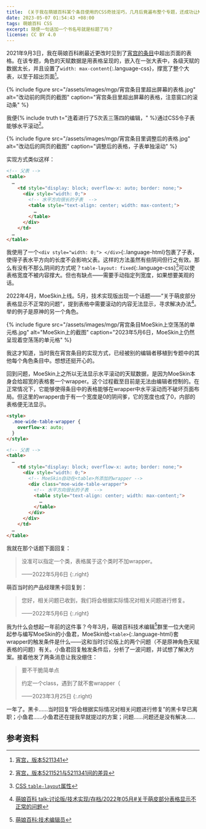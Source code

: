 ```yaml
---
title: 《关于我在萌娘百科某个条目使用的CSS奇技淫巧，几月后竟遍布整个专题，还成功让MoeSkin在讨论版蒙羞，以及至今都没得到MoeSkin适配这档事》
date: 2023-05-07 01:54:43 +08:00
tags: 萌娘百科 CSS
excerpt: 随便一句话加一个书名号就是标题了吗？
license: CC BY 4.0
---
```


2021年9月3日，我在萌娘百科刷最近更改时见到了[宵宫的条目](https://zh.moegirl.org.cn/_?curid=468741)中超出页面的表格。在该专题，角色的天赋数据是用表格呈现的，嵌入在一张大表中，各级天赋的数据太长，并且设置了`width: max-content`{:.language-css}，撑宽了整个大表，以至于超出页面[^before]。

{% include figure src="/assets/images/mgp/宵宫条目里超出屏幕的表格.jpg" alt="改动前的网页的截图" caption="宵宫条目里超出屏幕的表格，注意窗口的滚动条" %}

我便{% include truth t="连着进行了5次丢三落四的编辑，" %}通过CSS令子表能够水平滚动[^diff]。

{% include figure src="/assets/images/mgp/宵宫条目里调整后的表格.jpg" alt="改动后的网页的截图" caption="调整后的表格，子表单独滚动" %}

实现方式类似这样：

```html
<!-- 父表 -->
<table>
  …
    <td style="display: block; overflow-x: auto; border: none;">
      <div style="width: 0;">
        <!-- 水平方向很长的子表  -->
        <table style="text-align: center; width: max-content;">
          …
        </table>
      </div>
    </td>
  …
</table>
```

我使用了一个`<div style="width: 0;"> </div>`{:.language-html}包裹了子表，使得子表水平方向的长度不会影响父表。这样的方法虽然有些阴间但行之有效。那么有没有不那么阴间的方式呢？`table-layout: fixed`{:.language-css}[^table-layout]可以使表格宽度不被内容撑大。但也有缺点——需要手动指定列宽度，如果想要美观的话。

2022年4月，MoeSkin上线。5月，技术实现版出现一个话题——“关于萌皮部分表格显示不正常的问题”，提到表格中需要滚动的内容无法显示，寻求解决办法[^talk]。举的例子是原神的另一个角色。

{% include figure src="/assets/images/mgp/宵宫条目MoeSkin上空荡荡的单元格.jpg" alt="MoeSkin上的截图" caption="2023年5月6日，MoeSkin上仍然呈现着空荡荡的单元格" %}

我这才知道，当时我在宵宫条目的实现方式，已经被别的编辑者移植到专题中的其他每个角色条目中。想想还挺开心的。

回到问题，MoeSkin上之所以无法显示水平滚动的天赋数据，是因为MoeSkin本身会给超宽的表格套一个wrapper。这个过程截至目前是无法由编辑者控制的。在正常情况下，它能够使得条目中的表格能够在wrapper中水平滚动而不破坏页面布局。但这里的wrapper由于有一个宽度是0的阴间爹，它的宽度也成了0，内部的表格便无法显示。

```html
<style>
  .moe-wide-table-wrapper {
    overflow-x: auto;
  }
</style>

<!-- 父表 -->
<table>
  …
    <td style="display: block; overflow-x: auto; border: none;">
      <div style="width: 0;">
        <!-- MoeSkin自动在<table>外添加的wrapper -->
        <div class="moe-wide-table-wrapper">
          <!-- 水平方向很长的子表  -->
          <table style="text-align: center; width: max-content;">
            …
          </table>
        </div>
      </div>
    </td>
  …
</table>
```

我就在那个话题下面回复：

> 没准可以指定一个类，表格属于这个类时不加wrapper。
>
> ——2022年5月6日
> {:.right}

萌百当时的产品经理黑卡回复到：

> 您好，相关问题已收到，我们将会根据实际情况对相关问题进行修复。
>
> ——2022年5月6日
> {:.right}

我为什么会想起一年前的这件事？今年3月，萌娘百科技术编辑[^techeditor]群里一位大佬问起参与编写MoeSkin的小鱼君，MoeSkin给`<table>`{:.language-html}套wrapper的触发条件是什么——这和当时讨论版上的两个问题（不是原神角色天赋表格的问题）有关。小鱼君回复触发条件后，分析了一波问题，并试想了解决方案。接着他发了两条消息让我没绷住：

> 要不干脆简单点
>
> 约定一个class，遇到了就不套wrapper（
>
> ——2023年3月25日
> {:.right}

一年了。黑卡……当时回复“将会根据实际情况对相关问题进行修复”的黑卡早已离职；小鱼君……小鱼君还在提我早就提过的方案；问题……问题还是没有解决……

## 参考资料

[^before]: [宵宫，版本5211341](https://zh.moegirl.org.cn/_?_oldid=5211341)

[^diff]: [宵宫，版本5211521与5211341间的差异](https://zh.moegirl.org.cn/_?diff=5211521&oldid=5211341)

[^table-layout]: [CSS `table-layout`属性](https://developer.mozilla.org/zh-CN/docs/Web/CSS/table-layout)

[^talk]: [萌娘百科 talk:讨论版/技术实现/存档/2022年05月#关于萌皮部分表格显示不正常的问题](https://zh.moegirl.org.cn/_?curid=515611#%E5%85%B3%E4%BA%8E%E8%90%8C%E7%9A%AE%E9%83%A8%E5%88%86%E8%A1%A8%E6%A0%BC%E6%98%BE%E7%A4%BA%E4%B8%8D%E6%AD%A3%E5%B8%B8%E7%9A%84%E9%97%AE%E9%A2%98)

[^techeditor]: [萌娘百科:技术编辑员](https://zh.moegirl.org.cn/_?curid=489397)
